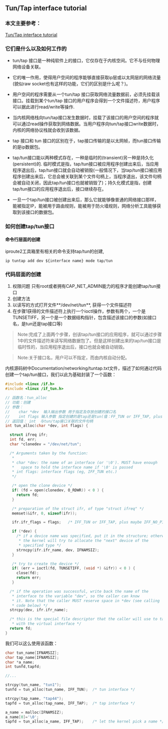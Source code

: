 ## Tun/Tap interface tutorial
### 本文主要参考：  
[Tun/Tap interface tutorial](http://backreference.org/2010/03/26/tuntap-interface-tutorial/)

### 它们是什么以及如何工作的
* tun/tap 接口是一种纯软件上的接口，它仅存在于内核空间。它不与任何物理网络设备关联。

* 它的唯一作用，使得用户空间的程序能够直接获取ip层或以太网层的网络流量(貌似raw socket也有这样的功能，它们的区别是什么呢？)。  

* 用户空间的程序需要从一个tun/tap 接口获取网络流量数据前，必须先挂载该接口。挂载到某个tun/tap 接口的用户程序会得到一个文件描述符，用户程序可以据此进行read/write等操作.  

* 当内核网络栈向tun/tap接口发生数据时，挂载了该接口的用户空间的程序就可以通过read操作获取到网络数据。当用户程序向tun/tap接口write数据时，内核的网络协议栈就会收到该数据。  

* tap 接口和 tun 接口的区别在于，tap接口传输的是以太网帧，而tun接口传输的是ip数据包。

* tap/tun接口能以两种模式存在，一种是临时的(transient)另一种是持久化(persistent)的. 临时模式是指，tap/tun接口被应用程序创建出来后，当应用程序退出后，tap/tun接口就会自动被销毁(一般情况下，当tap/tun接口被应用程序创建出来后，它总会被关联到某个文件句柄上，当程序退出，该文件句柄会被自动关闭，因此tap/tun接口也就被销毁了)；持久化模式是指，创建tap/tun接口的应用程序退出后，接口继续存在。

* 一旦一个tap/tun接口被创建出来后，那么它就能够像普通的网络接口那样，能被指定IP，能被用于路由规则，能被用于防火墙规则，网络分析工具能够获取到该接口的数据包。

### 如何创建tap/tun接口

#### 命令行层面的创建
iproute2工具箱里有相关的命令支持tap/tun的创建, 
```
ip tuntap add dev ${interface name} mode tap/tun
```

### 代码层面的创建
1. 权限问题
只有root或者拥有CAP_NET_ADMIN能力的程序才能创建tap/tun接口
2. 创建方法
 1. 以读写的方式打开文件**/dev/net/tun**, 获得一个文件描述符
 2. 在步骤1获得的文件描述符上执行一个ioctl操作，参数有两个，一个是TUNSETIFF，另一个是一个数据结构指针，包含描述该接口的参数(如接口名，是tun还是tap接口等)

> Note:完成了上面两个步骤，创该tap/tun接口的应用程序，就可以通过步骤1中的文件描述符来读写网络数据包了。但是这样创建出来的tap/tun接口是临时性的，当应用程序退出后，接口也就会被自动销毁。

> Note:关于接口名，用户可以不指定，而由内核自动分配。

内核源码树中Documentation/networking/tuntap.txt文件，描述了如何通过代码创建一个tap/tun接口，我们以此为基础封装了一个函数：
```cpp
#include <linux /if.h>
#include <linux /if_tun.h>

// 函数名：tun_alloc
// 功能：创建
// 参数：
//    char *dev  输入输出参数 用于指定及存放创建的接口名
//    int flags 输入参数 指定创建的是tap还是tun(值：FF_TUN or IFF_TAP, plus maybe IFF_NO_PI)
// 返回值： int  与tun/tap接口关联的文件句柄   
int tun_alloc(char *dev, int flags) {

  struct ifreq ifr;
  int fd, err;
  char *clonedev = "/dev/net/tun";

  /* Arguments taken by the function:
   *
   * char *dev: the name of an interface (or '\0'). MUST have enough
   *   space to hold the interface name if '\0' is passed
   * int flags: interface flags (eg, IFF_TUN etc.)
   */

   /* open the clone device */
   if( (fd = open(clonedev, O_RDWR)) < 0 ) {
     return fd;
   }

   /* preparation of the struct ifr, of type "struct ifreq" */
   memset(&ifr, 0, sizeof(ifr));

   ifr.ifr_flags = flags;   /* IFF_TUN or IFF_TAP, plus maybe IFF_NO_PI */

   if (*dev) {
     /* if a device name was specified, put it in the structure; otherwise,
      * the kernel will try to allocate the "next" device of the
      * specified type */
     strncpy(ifr.ifr_name, dev, IFNAMSIZ);
   }

   /* try to create the device */
   if( (err = ioctl(fd, TUNSETIFF, (void *) &ifr)) < 0 ) {
     close(fd);
     return err;
   }

  /* if the operation was successful, write back the name of the
   * interface to the variable "dev", so the caller can know
   * it. Note that the caller MUST reserve space in *dev (see calling
   * code below) */
  strcpy(dev, ifr.ifr_name);

  /* this is the special file descriptor that the caller will use to talk
   * with the virtual interface */
  return fd;
}
``` 
我们可以这么使用该函数：
```cpp
char tun_name[IFNAMSIZ];
char tap_name[IFNAMSIZ];
char *a_name;
int tunfd,tapfd;

//...

strcpy(tun_name, "tun1");
tunfd = tun_alloc(tun_name, IFF_TUN);  /* tun interface */

strcpy(tap_name, "tap44");
tapfd = tun_alloc(tap_name, IFF_TAP);  /* tap interface */

a_name = malloc(IFNAMSIZ);
a_name[0]='\0';
tapfd = tun_alloc(a_name, IFF_TAP);    /* let the kernel pick a name */
```
